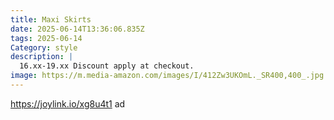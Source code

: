 ```yaml
---
title: Maxi Skirts
date: 2025-06-14T13:36:06.835Z
tags: 2025-06-14
Category: style
description: |
  16.xx-19.xx Discount apply at checkout.
image: https://m.media-amazon.com/images/I/412Zw3UKOmL._SR400,400_.jpg
---
```

https://joylink.io/xg8u4t1    ad